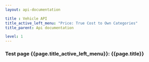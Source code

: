 ```yaml
---
layout: api-documentation

title : Vehicle API
title_active_left_menu: "Price: True Cost to Own Categories"
title_parent: Api documentation

level: 1
---
```



### Test page {{page.title_active_left_menu}}: {{page.title}}


